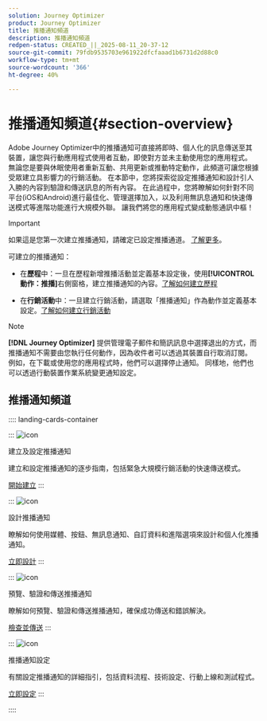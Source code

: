 ```yaml
---
solution: Journey Optimizer
product: Journey Optimizer
title: 推播通知頻道
description: 推播通知頻道
redpen-status: CREATED_||_2025-08-11_20-37-12
source-git-commit: 79fdb9535703e961922dfcfaaad1b6731d2d88c0
workflow-type: tm+mt
source-wordcount: '366'
ht-degree: 40%

---
```



# 推播通知頻道{#section-overview}

Adobe Journey Optimizer中的推播通知可直接將即時、個人化的訊息傳送至其裝置，讓您與行動應用程式使用者互動，即使對方並未主動使用您的應用程式。 無論您是要與休眠使用者重新互動、共用更新或推動特定動作，此頻道可讓您根據受眾建立具影響力的行銷活動。 在本節中，您將探索從設定推播通知和設計引人入勝的內容到驗證和傳送訊息的所有內容。 在此過程中，您將瞭解如何針對不同平台(iOS和Android)進行最佳化、管理選擇加入，以及利用無訊息通知和快速傳送模式等進階功能進行大規模外聯。 讓我們將您的應用程式變成動態通訊中樞！

>[!IMPORTANT]
>
>如果這是您第一次建立推播通知，請確定已設定推播通道。 [了解更多](../using/push/push-configuration.md)。


可建立的推播通知：

* 在&#x200B;**歷程**&#x200B;中：一旦在歷程新增推播活動並定義基本設定後，使用&#x200B;**[!UICONTROL 動作：推播]**&#x200B;右側窗格，建立推播通知的內容。[了解如何建立歷程](../using/building-journeys/journey-gs.md)

* 在&#x200B;**行銷活動**&#x200B;中：一旦建立行銷活動，請選取「推播通知」作為動作並定義基本設定。[了解如何建立行銷活動](../using/campaigns/create-campaign.md#configure)


>[!NOTE]
>
>**[!DNL Journey Optimizer]** 提供管理電子郵件和簡訊訊息中選擇退出的方式，而推播通知不需要由您執行任何動作，因為收件者可以透過其裝置自行取消訂閱。 例如，在下載或使用您的應用程式時，他們可以選擇停止通知。 同樣地，他們也可以透過行動裝置作業系統變更通知設定。


## 推播通知頻道

:::: landing-cards-container

:::
![icon](https://cdn.experienceleague.adobe.com/icons/circle-play.svg?lang=zh-Hant)

建立及設定推播通知

建立和設定推播通知的逐步指南，包括緊急大規模行銷活動的快速傳送模式。

[開始建立](../using/push/create-push.md)
:::

:::
![icon](https://cdn.experienceleague.adobe.com/icons/puzzle-piece.svg?lang=zh-Hant)

設計推播通知

瞭解如何使用媒體、按鈕、無訊息通知、自訂資料和進階選項來設計和個人化推播通知。

[立即設計](../using/push/design-push.md)
:::

:::
![icon](https://cdn.experienceleague.adobe.com/icons/list-check.svg?lang=zh-Hant)

預覽、驗證和傳送推播通知

瞭解如何預覽、驗證和傳送推播通知，確保成功傳送和錯誤解決。

[檢查並傳送](../using/push/send-push.md)
:::

:::
![icon](https://cdn.experienceleague.adobe.com/icons/gear.svg?lang=zh-Hant)

推播通知設定

有關設定推播通知的詳細指引，包括資料流程、技術設定、行動上線和測試程式。

[立即設定](../using/push/push-configuration.md)
:::

::::
